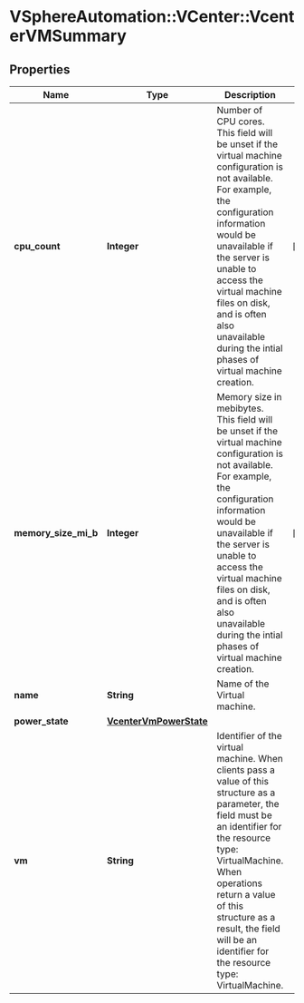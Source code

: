 # VSphereAutomation::VCenter::VcenterVMSummary

## Properties
Name | Type | Description | Notes
------------ | ------------- | ------------- | -------------
**cpu_count** | **Integer** | Number of CPU cores. This field will be unset if the virtual machine configuration is not available. For example, the configuration information would be unavailable if the server is unable to access the virtual machine files on disk, and is often also unavailable during the intial phases of virtual machine creation. | [optional] 
**memory_size_mi_b** | **Integer** | Memory size in mebibytes. This field will be unset if the virtual machine configuration is not available. For example, the configuration information would be unavailable if the server is unable to access the virtual machine files on disk, and is often also unavailable during the intial phases of virtual machine creation. | [optional] 
**name** | **String** | Name of the Virtual machine. | 
**power_state** | [**VcenterVmPowerState**](VcenterVmPowerState.md) |  | 
**vm** | **String** | Identifier of the virtual machine. When clients pass a value of this structure as a parameter, the field must be an identifier for the resource type: VirtualMachine. When operations return a value of this structure as a result, the field will be an identifier for the resource type: VirtualMachine. | 


